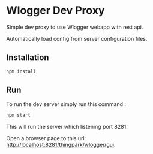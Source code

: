 # Wlogger Dev Proxy

Simple dev proxy to use Wlogger webapp with rest api.

Automatically load config from server configuration files.

## Installation

```bash
npm install
```

## Run

To run the dev server simply run this command :

```bash
npm start
```

This will run the server which listening port 8281.

Open a browser page to this url: [http://localhost:8281/thingpark/wlogger/gui](http://localhost:8281/thingpark/wlogger/gui).
 